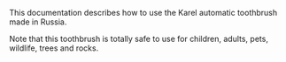 
This documentation describes how to use the Karel automatic toothbrush made in Russia.

Note that this toothbrush is totally safe to use for children, adults, pets, wildlife, trees and rocks.
